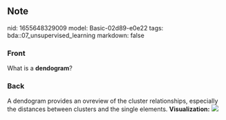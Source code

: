 ## Note
nid: 1655648329009
model: Basic-02d89-e0e22
tags: bda::07_unsupervised_learning
markdown: false

### Front
What is a <b>dendogram</b>?

### Back
A dendogram provides an ovreview of the cluster relationships,
especially the distances between clusters and the single elements.
<b>Visualization:</b> <img src= 
"paste-2f637a38826e2aeb4c18cd29faa9e8f653fa8eed.jpg">
